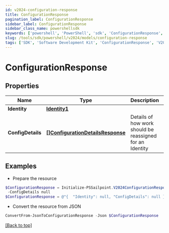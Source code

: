 ```yaml
---
id: v2024-configuration-response
title: ConfigurationResponse
pagination_label: ConfigurationResponse
sidebar_label: ConfigurationResponse
sidebar_class_name: powershellsdk
keywords: ['powershell', 'PowerShell', 'sdk', 'ConfigurationResponse', 'V2024ConfigurationResponse'] 
slug: /tools/sdk/powershell/v2024/models/configuration-response
tags: ['SDK', 'Software Development Kit', 'ConfigurationResponse', 'V2024ConfigurationResponse']
---
```



# ConfigurationResponse

## Properties

Name | Type | Description | Notes
------------ | ------------- | ------------- | -------------
**Identity** | [**Identity1**](identity1) |  | [optional] 
**ConfigDetails** | [**[]ConfigurationDetailsResponse**](configuration-details-response) | Details of how work should be reassigned for an Identity | [optional] 

## Examples

- Prepare the resource
```powershell
$ConfigurationResponse = Initialize-PSSailpoint.V2024ConfigurationResponse  -Identity null `
 -ConfigDetails null
$ConfigurationResponse = @"{  "Identity": null, "ConfigDetails": null }"@
```

- Convert the resource from JSON
```powershell
ConvertFrom-JsonToConfigurationResponse -Json $ConfigurationResponse
```


[[Back to top]](#) 

